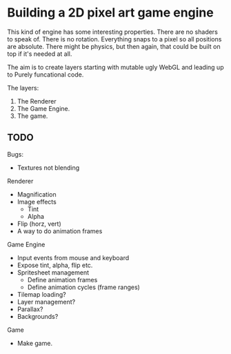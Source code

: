 # Building a 2D pixel art game engine
This kind of engine has some interesting properties.
There are no shaders to speak of.
There is no rotation.
Everything snaps to a pixel so all positions are absolute.
There might be physics, but then again, that could be built on top if it's needed at all.

The aim is to create layers starting with mutable ugly WebGL and leading up to Purely funcational code.

The layers:
1. The Renderer
2. The Game Engine.
3. The game.

## TODO

Bugs:
- Textures not blending

Renderer
- Magnification
- Image effects
  - Tint
  - Alpha
- Flip (horz, vert)
- A way to do animation frames


Game Engine
- Input events from mouse and keyboard
- Expose tint, alpha, flip etc.
- Spritesheet management
  - Define animation frames
  - Define animation cycles (frame ranges)
- Tilemap loading?
- Layer management?
- Parallax?
- Backgrounds?

Game
- Make game.
